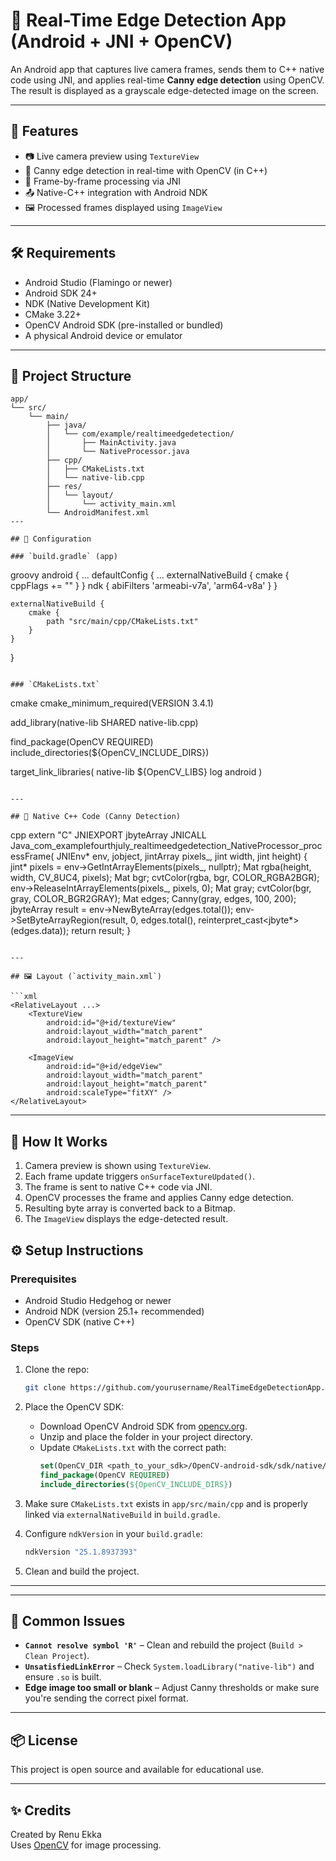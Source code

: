 
# 📸 Real-Time Edge Detection App (Android + JNI + OpenCV)

An Android app that captures live camera frames, sends them to C++ native code using JNI, and applies real-time **Canny edge detection** using OpenCV. The result is displayed as a grayscale edge-detected image on the screen.

---

## 🚀 Features

- 📷 Live camera preview using `TextureView`
- 🧠 Canny edge detection in real-time with OpenCV (in C++)
- 🔁 Frame-by-frame processing via JNI
- 📤 Native-C++ integration with Android NDK
- 🖼️ Processed frames displayed using `ImageView`

---

## 🛠️ Requirements

- Android Studio (Flamingo or newer)
- Android SDK 24+
- NDK (Native Development Kit)
- CMake 3.22+
- OpenCV Android SDK (pre-installed or bundled)
- A physical Android device or emulator

---

## 📂 Project Structure
```
app/
└── src/
    └── main/
        ├── java/
        │   └── com/example/realtimeedgedetection/
        │       ├── MainActivity.java
        │       └── NativeProcessor.java
        ├── cpp/
        │   ├── CMakeLists.txt
        │   └── native-lib.cpp
        ├── res/
        │   └── layout/
        │       └── activity_main.xml
        └── AndroidManifest.xml
---

## 🔧 Configuration

### `build.gradle` (app)

```
groovy
android {
    ...
    defaultConfig {
        ...
        externalNativeBuild {
            cmake {
                cppFlags += ""
            }
        }
        ndk {
            abiFilters 'armeabi-v7a', 'arm64-v8a'
        }
    }

    externalNativeBuild {
        cmake {
            path "src/main/cpp/CMakeLists.txt"
        }
    }
}
```

### `CMakeLists.txt`

```
cmake
cmake_minimum_required(VERSION 3.4.1)

add_library(native-lib SHARED native-lib.cpp)

find_package(OpenCV REQUIRED)
include_directories(${OpenCV_INCLUDE_DIRS})

target_link_libraries(
    native-lib
    ${OpenCV_LIBS}
    log
    android
)
```

---

## 🧠 Native C++ Code (Canny Detection)

```
cpp
extern "C"
JNIEXPORT jbyteArray JNICALL
Java_com_examplefourthjuly_realtimeedgedetection_NativeProcessor_processFrame(
    JNIEnv* env, jobject, jintArray pixels_, jint width, jint height) {
    jint* pixels = env->GetIntArrayElements(pixels_, nullptr);
    Mat rgba(height, width, CV_8UC4, pixels);
    Mat bgr;
    cvtColor(rgba, bgr, COLOR_RGBA2BGR);
    env->ReleaseIntArrayElements(pixels_, pixels, 0);
    Mat gray;
    cvtColor(bgr, gray, COLOR_BGR2GRAY);
    Mat edges;
    Canny(gray, edges, 100, 200);
    jbyteArray result = env->NewByteArray(edges.total());
    env->SetByteArrayRegion(result, 0, edges.total(), reinterpret_cast<jbyte*>(edges.data));
    return result;
}
```

---

## 🖼️ Layout (`activity_main.xml`)

```xml
<RelativeLayout ...>
    <TextureView
        android:id="@+id/textureView"
        android:layout_width="match_parent"
        android:layout_height="match_parent" />

    <ImageView
        android:id="@+id/edgeView"
        android:layout_width="match_parent"
        android:layout_height="match_parent"
        android:scaleType="fitXY" />
</RelativeLayout>
```

---

## 📸 How It Works

1. Camera preview is shown using `TextureView`.
2. Each frame update triggers `onSurfaceTextureUpdated()`.
3. The frame is sent to native C++ code via JNI.
4. OpenCV processes the frame and applies Canny edge detection.
5. Resulting byte array is converted back to a Bitmap.
6. The `ImageView` displays the edge-detected result.

## ⚙️ Setup Instructions

### Prerequisites

- Android Studio Hedgehog or newer
- Android NDK (version 25.1+ recommended)
- OpenCV SDK (native C++)

### Steps

1. Clone the repo:
    ```bash
    git clone https://github.com/yourusername/RealTimeEdgeDetectionApp.git
    ```

2. Place the OpenCV SDK:
    - Download OpenCV Android SDK from [opencv.org](https://opencv.org/releases/).
    - Unzip and place the folder in your project directory.
    - Update `CMakeLists.txt` with the correct path:
      ```cmake
      set(OpenCV_DIR <path_to_your_sdk>/OpenCV-android-sdk/sdk/native/jni)
      find_package(OpenCV REQUIRED)
      include_directories(${OpenCV_INCLUDE_DIRS})
      ```

3. Make sure `CMakeLists.txt` exists in `app/src/main/cpp` and is properly linked via `externalNativeBuild` in `build.gradle`.

4. Configure `ndkVersion` in your `build.gradle`:
    ```groovy
    ndkVersion "25.1.8937393"
    ```

5. Clean and build the project.

---
   

---

## 🐞 Common Issues

- **`Cannot resolve symbol 'R'`** – Clean and rebuild the project (`Build > Clean Project`).
- **`UnsatisfiedLinkError`** – Check `System.loadLibrary("native-lib")` and ensure `.so` is built.
- **Edge image too small or blank** – Adjust Canny thresholds or make sure you're sending the correct pixel format.

---

## 📦 License

This project is open source and available for educational use.

---

## ✨ Credits

Created by Renu Ekka  
Uses [OpenCV](https://opencv.org/) for image processing.

